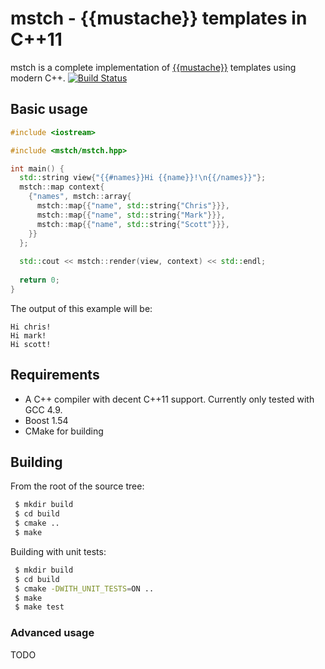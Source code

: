 # mstch - {{mustache}} templates in C++11 

mstch is a complete implementation of [{{mustache}}](http://mustache.github.io/) templates using modern C++.
[![Build Status](https://travis-ci.org/no1msd/mstch.svg?branch=master)](https://travis-ci.org/no1msd/mstch)

## Basic usage

```c++
#include <iostream>

#include <mstch/mstch.hpp>

int main() {
  std::string view{"{{#names}}Hi {{name}}!\n{{/names}}"};
  mstch::map context{
    {"names", mstch::array{
      mstch::map{{"name", std::string{"Chris"}}},
      mstch::map{{"name", std::string{"Mark"}}},
      mstch::map{{"name", std::string{"Scott"}}},
    }}
  };
  
  std::cout << mstch::render(view, context) << std::endl;
  
  return 0;
}

```

The output of this example will be:

```
Hi chris!
Hi mark!
Hi scott!
```

## Requirements

 - A C++ compiler with decent C++11 support. Currently only tested with GCC 4.9.
 - Boost 1.54
 - CMake for building

## Building

From the root of the source tree:

```bash
 $ mkdir build
 $ cd build
 $ cmake ..
 $ make
```

Building with unit tests:

```bash
 $ mkdir build
 $ cd build
 $ cmake -DWITH_UNIT_TESTS=ON ..
 $ make
 $ make test
```

### Advanced usage

TODO